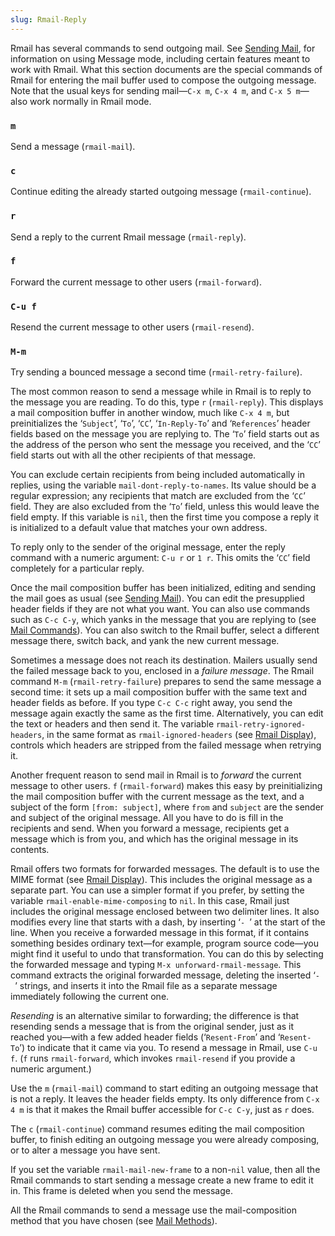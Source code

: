 ```yaml
---
slug: Rmail-Reply
---
```


Rmail has several commands to send outgoing mail. See [Sending Mail](/docs/emacs/Sending-Mail), for information on using Message mode, including certain features meant to work with Rmail. What this section documents are the special commands of Rmail for entering the mail buffer used to compose the outgoing message. Note that the usual keys for sending mail—`C-x m`, `C-x 4 m`, and `C-x 5 m`—also work normally in Rmail mode.

### `m`

Send a message (`rmail-mail`).

### `c`

Continue editing the already started outgoing message (`rmail-continue`).

### `r`

Send a reply to the current Rmail message (`rmail-reply`).

### `f`

Forward the current message to other users (`rmail-forward`).

### `C-u f`

Resend the current message to other users (`rmail-resend`).

### `M-m`

Try sending a bounced message a second time (`rmail-retry-failure`).

The most common reason to send a message while in Rmail is to reply to the message you are reading. To do this, type `r` (`rmail-reply`). This displays a mail composition buffer in another window, much like `C-x 4 m`, but preinitializes the ‘`Subject`’, ‘`To`’, ‘`CC`’, ‘`In-Reply-To`’ and ‘`References`’ header fields based on the message you are replying to. The ‘`To`’ field starts out as the address of the person who sent the message you received, and the ‘`CC`’ field starts out with all the other recipients of that message.

You can exclude certain recipients from being included automatically in replies, using the variable `mail-dont-reply-to-names`. Its value should be a regular expression; any recipients that match are excluded from the ‘`CC`’ field. They are also excluded from the ‘`To`’ field, unless this would leave the field empty. If this variable is `nil`, then the first time you compose a reply it is initialized to a default value that matches your own address.

To reply only to the sender of the original message, enter the reply command with a numeric argument: `C-u r` or `1 r`. This omits the ‘`CC`’ field completely for a particular reply.

Once the mail composition buffer has been initialized, editing and sending the mail goes as usual (see [Sending Mail](/docs/emacs/Sending-Mail)). You can edit the presupplied header fields if they are not what you want. You can also use commands such as `C-c C-y`, which yanks in the message that you are replying to (see [Mail Commands](/docs/emacs/Mail-Commands)). You can also switch to the Rmail buffer, select a different message there, switch back, and yank the new current message.

Sometimes a message does not reach its destination. Mailers usually send the failed message back to you, enclosed in a *failure message*. The Rmail command `M-m` (`rmail-retry-failure`) prepares to send the same message a second time: it sets up a mail composition buffer with the same text and header fields as before. If you type `C-c C-c` right away, you send the message again exactly the same as the first time. Alternatively, you can edit the text or headers and then send it. The variable `rmail-retry-ignored-headers`, in the same format as `rmail-ignored-headers` (see [Rmail Display](/docs/emacs/Rmail-Display)), controls which headers are stripped from the failed message when retrying it.

Another frequent reason to send mail in Rmail is to *forward* the current message to other users. `f` (`rmail-forward`) makes this easy by preinitializing the mail composition buffer with the current message as the text, and a subject of the form `[from: subject]`, where `from` and `subject` are the sender and subject of the original message. All you have to do is fill in the recipients and send. When you forward a message, recipients get a message which is from you, and which has the original message in its contents.

Rmail offers two formats for forwarded messages. The default is to use the MIME format (see [Rmail Display](/docs/emacs/Rmail-Display)). This includes the original message as a separate part. You can use a simpler format if you prefer, by setting the variable `rmail-enable-mime-composing` to `nil`. In this case, Rmail just includes the original message enclosed between two delimiter lines. It also modifies every line that starts with a dash, by inserting ‘`- `’<!-- /@w --> at the start of the line. When you receive a forwarded message in this format, if it contains something besides ordinary text—for example, program source code—you might find it useful to undo that transformation. You can do this by selecting the forwarded message and typing `M-x unforward-rmail-message`. This command extracts the original forwarded message, deleting the inserted ‘`- `’<!-- /@w --> strings, and inserts it into the Rmail file as a separate message immediately following the current one.

*Resending* is an alternative similar to forwarding; the difference is that resending sends a message that is from the original sender, just as it reached you—with a few added header fields (‘`Resent-From`’ and ‘`Resent-To`’) to indicate that it came via you. To resend a message in Rmail, use `C-u f`. (`f` runs `rmail-forward`, which invokes `rmail-resend` if you provide a numeric argument.)

Use the `m` (`rmail-mail`) command to start editing an outgoing message that is not a reply. It leaves the header fields empty. Its only difference from `C-x 4 m` is that it makes the Rmail buffer accessible for `C-c C-y`, just as `r` does.

The `c` (`rmail-continue`) command resumes editing the mail composition buffer, to finish editing an outgoing message you were already composing, or to alter a message you have sent.

If you set the variable `rmail-mail-new-frame` to a non-`nil` value, then all the Rmail commands to start sending a message create a new frame to edit it in. This frame is deleted when you send the message.

All the Rmail commands to send a message use the mail-composition method that you have chosen (see [Mail Methods](/docs/emacs/Mail-Methods)).
